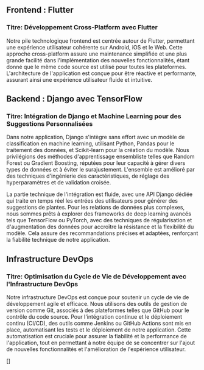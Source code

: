 Frontend : Flutter
---
### Titre: Développement Cross-Platform avec Flutter
Notre pile technologique frontend est centrée autour de Flutter, permettant une expérience utilisateur cohérente sur Android, iOS et le Web. Cette approche cross-platform assure une maintenance simplifiée et une plus grande facilité dans l'implémentation des nouvelles fonctionnalités, étant donné que le même code source est utilisé pour toutes les plateformes. L'architecture de l'application est conçue pour être réactive et performante, assurant ainsi une expérience utilisateur fluide et intuitive.

Backend : Django avec TensorFlow
---
### Titre: Intégration de Django et Machine Learning pour des Suggestions Personnalisées
Dans notre application, Django s'intègre sans effort avec un modèle de classification en machine learning, utilisant Python, Pandas pour le traitement des données, et Scikit-learn pour la création du modèle. Nous privilégions des méthodes d'apprentissage ensembliste telles que Random Forest ou Gradient Boosting, réputées pour leur capacité à gérer divers types de données et à éviter le surajustement. L'ensemble est amélioré par des techniques d'ingénierie des caractéristiques, de réglage des hyperparamètres et de validation croisée.

La partie technique de l'intégration est fluide, avec une API Django dédiée qui traite en temps réel les entrées des utilisateurs pour générer des suggestions de plantes. Pour les relations de données plus complexes, nous sommes prêts à explorer des frameworks de deep learning avancés tels que TensorFlow ou PyTorch, avec des techniques de régularisation et d'augmentation des données pour accroître la résistance et la flexibilité du modèle. Cela assure des recommandations précises et adaptées, renforçant la fiabilité technique de notre application.

Infrastructure DevOps
---
### Titre: Optimisation du Cycle de Vie de Développement avec l'Infrastructure DevOps
Notre infrastructure DevOps est conçue pour soutenir un cycle de vie de développement agile et efficace. Nous utilisons des outils de gestion de version comme Git, associés à des plateformes telles que GitHub pour le contrôle du code source. Pour l'intégration continue et le déploiement continu (CI/CD), des outils comme Jenkins ou GitHub Actions sont mis en place, automatisant les tests et le déploiement de notre application. Cette automatisation est cruciale pour assurer la fiabilité et la performance de l'application, tout en permettant à notre équipe de se concentrer sur l'ajout de nouvelles fonctionnalités et l'amélioration de l'expérience utilisateur.

[]